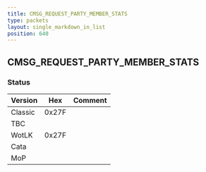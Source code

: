 ```yaml
---
title: CMSG_REQUEST_PARTY_MEMBER_STATS
type: packets
layout: single_markdown_in_list
position: 640
---
```


## CMSG_REQUEST_PARTY_MEMBER_STATS

### Status

Version    | Hex        | Comment
---------- | ---------- | ---------- 
Classic    | 0x27F      | 
TBC        |            |
WotLK      | 0x27F      | 
Cata       |            |
MoP        |            |